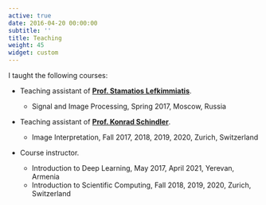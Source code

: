 ```yaml
---
active: true
date: 2016-04-20 00:00:00
subtitle: ''
title: Teaching
weight: 45
widget: custom
---
```

I taught the following courses:

- Teaching assistant of __[Prof. Stamatios Lefkimmiatis](https://slefkimmiatis.github.io)__.
  * Signal and Image Processing, Spring 2017, Moscow, Russia
- Teaching assistant of __[Prof. Konrad Schindler](http://www.prs.igp.ethz.ch/content/specialinterest/baug/institute-igp/photogrammetry-and-remote-sensing/en/group/people/person-detail.html?persid=143986)__.
  * Image Interpretation, Fall 2017, 2018, 2019, 2020, Zurich, Switzerland

- Course instructor.
  * Introduction to Deep Learning, May 2017, April 2021, Yerevan, Armenia
  * Introduction to Scientific Computing, Fall 2018, 2019, 2020, Zurich, Switzerland
